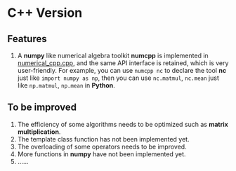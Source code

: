 # C++ Version
## Features
1. A **numpy** like numerical algebra toolkit **numcpp** is implemented in [numerical_cpp.cpp](https://github.com/ArtificialIntelligenceBirdMan/Data-Mining-ML/blob/main/Logistic%20Regression/C%2B%2B/numerical_cpp.cpp), and the same API interface is retained, which is very user-friendly. For example, you can use `numcpp nc` to declare the tool **nc** just like `import numpy as np`, then you can use `nc.matmul`, `nc.mean` just like `np.matmul`, `np.mean` in **Python**.

## To be improved
1. The efficiency of some algorithms needs to be optimized such as **matrix multiplication**.
2. The template class function has not been implemented yet.
3. The overloading of some operators needs to be improved.
4. More functions in **numpy** have not been implemented yet.
5. ……
